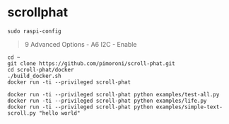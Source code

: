 # scrollphat

```
sudo raspi-config
```
> 9 Advanced Options - A6 I2C - Enable

```
cd ~
git clone https://github.com/pimoroni/scroll-phat.git
cd scroll-phat/docker
./build_docker.sh
docker run -ti --privileged scroll-phat
```

```
docker run -ti --privileged scroll-phat python examples/test-all.py
docker run -ti --privileged scroll-phat python examples/life.py
docker run -ti --privileged scroll-phat python examples/simple-text-scroll.py "hello world"
```
